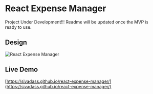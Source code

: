 # React Expense Manager

Project Under Development!!!
Readme will be updated once the MVP is ready to use.

## Design
![React Expense Manager](https://res.cloudinary.com/sivadass/image/upload/v1497109149/screen-shots/react-expense-manager.jpg "React Expense Manager")

## Live Demo 
[https://sivadass.github.io/react-expense-manager/](https://sivadass.github.io/react-expense-manager/)